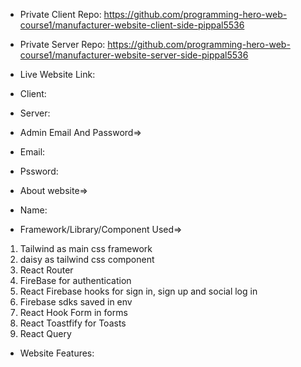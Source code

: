 * Private Client Repo: https://github.com/programming-hero-web-course1/manufacturer-website-client-side-pippal5536
* Private Server Repo: https://github.com/programming-hero-web-course1/manufacturer-website-server-side-pippal5536

* Live Website Link:
* Client: 
* Server:

* Admin Email And Password=>
 * Email:
 * Pssword:


* About website=>
* Name:
* Framework/Library/Component Used=>

1) Tailwind  as main css framework
2) daisy  as tailwind css component
3) React Router  
4) FireBase  for authentication
5) React Firebase hooks  for sign in, sign up and social log in
6) Firebase sdks saved in env
7) React Hook Form  in forms
8) React Toastfify  for Toasts
9) React Query 





* Website Features:

